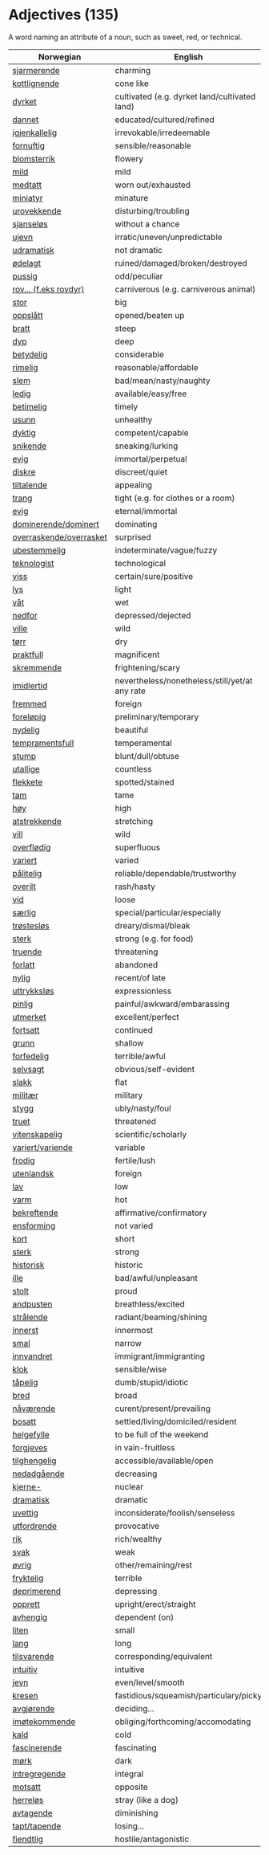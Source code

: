 # Adjectives (135)

A word naming an attribute of a noun, such as sweet, red, or technical.

| Norwegian | English |
| --- | --- |
| [sjarmerende](https://www.ordnett.no/search?language=no&phrase=sjarmerende) | charming |
| [kottlignende](https://www.ordnett.no/search?language=no&phrase=kottlignende) | cone like |
| [dyrket](https://www.ordnett.no/search?language=no&phrase=dyrket) | cultivated (e.g. dyrket land/cultivated land) |
| [dannet](https://www.ordnett.no/search?language=no&phrase=dannet) | educated/cultured/refined |
| [igjenkallelig](https://www.ordnett.no/search?language=no&phrase=igjenkallelig) | irrevokable/irredeemable |
| [fornuftig](https://www.ordnett.no/search?language=no&phrase=fornuftig) | sensible/reasonable |
| [blomsterrik](https://www.ordnett.no/search?language=no&phrase=blomsterrik) | flowery |
| [mild](https://www.ordnett.no/search?language=no&phrase=mild) | mild |
| [medtatt](https://www.ordnett.no/search?language=no&phrase=medtatt) | worn out/exhausted |
| [miniatyr](https://www.ordnett.no/search?language=no&phrase=miniatyr) | minature |
| [urovekkende](https://www.ordnett.no/search?language=no&phrase=urovekkende) | disturbing/troubling |
| [sjanseløs](https://www.ordnett.no/search?language=no&phrase=sjanseløs) | without a chance |
| [ujevn](https://www.ordnett.no/search?language=no&phrase=ujevn) | irratic/uneven/unpredictable |
| [udramatisk](https://www.ordnett.no/search?language=no&phrase=udramatisk) | not dramatic |
| [ødelagt](https://www.ordnett.no/search?language=no&phrase=ødelagt) | ruined/damaged/broken/destroyed |
| [pussig](https://www.ordnett.no/search?language=no&phrase=pussig) | odd/peculiar |
| [rov... (f.eks rovdyr)](https://www.ordnett.no/search?language=no&phrase=rov...%20(f.eks%20rovdyr)) | carniverous (e.g. carniverous animal) |
| [stor](https://www.ordnett.no/search?language=no&phrase=stor) | big |
| [oppslått](https://www.ordnett.no/search?language=no&phrase=oppslått) | opened/beaten up |
| [bratt](https://www.ordnett.no/search?language=no&phrase=bratt) | steep |
| [dyp](https://www.ordnett.no/search?language=no&phrase=dyp) | deep |
| [betydelig](https://www.ordnett.no/search?language=no&phrase=betydelig) | considerable |
| [rimelig](https://www.ordnett.no/search?language=no&phrase=rimelig) | reasonable/affordable |
| [slem](https://www.ordnett.no/search?language=no&phrase=slem) | bad/mean/nasty/naughty |
| [ledig](https://www.ordnett.no/search?language=no&phrase=ledig) | available/easy/free |
| [betimelig](https://www.ordnett.no/search?language=no&phrase=betimelig) | timely |
| [usunn](https://www.ordnett.no/search?language=no&phrase=usunn) | unhealthy |
| [dyktig](https://www.ordnett.no/search?language=no&phrase=dyktig) | competent/capable |
| [snikende](https://www.ordnett.no/search?language=no&phrase=snikende) | sneaking/lurking |
| [evig](https://www.ordnett.no/search?language=no&phrase=evig) | immortal/perpetual |
| [diskre](https://www.ordnett.no/search?language=no&phrase=diskre) | discreet/quiet |
| [tiltalende](https://www.ordnett.no/search?language=no&phrase=tiltalende) | appealing |
| [trang](https://www.ordnett.no/search?language=no&phrase=trang) | tight (e.g. for clothes or a room) |
| [evig](https://www.ordnett.no/search?language=no&phrase=evig) | eternal/immortal |
| [dominerende/dominert](https://www.ordnett.no/search?language=no&phrase=dominerende/dominert) | dominating |
| [overraskende/overrasket](https://www.ordnett.no/search?language=no&phrase=overraskende/overrasket) | surprised |
| [ubestemmelig](https://www.ordnett.no/search?language=no&phrase=ubestemmelig) | indeterminate/vague/fuzzy |
| [teknologist](https://www.ordnett.no/search?language=no&phrase=teknologist) | technological |
| [viss](https://www.ordnett.no/search?language=no&phrase=viss) | certain/sure/positive |
| [lys](https://www.ordnett.no/search?language=no&phrase=lys) | light |
| [våt](https://www.ordnett.no/search?language=no&phrase=våt) | wet |
| [nedfor](https://www.ordnett.no/search?language=no&phrase=nedfor) | depressed/dejected |
| [ville](https://www.ordnett.no/search?language=no&phrase=ville) | wild |
| [tørr](https://www.ordnett.no/search?language=no&phrase=tørr) | dry |
| [praktfull](https://www.ordnett.no/search?language=no&phrase=praktfull) | magnificent |
| [skremmende](https://www.ordnett.no/search?language=no&phrase=skremmende) | frightening/scary |
| [imidlertid](https://www.ordnett.no/search?language=no&phrase=imidlertid) | nevertheless/nonetheless/still/yet/at any rate |
| [fremmed](https://www.ordnett.no/search?language=no&phrase=fremmed) | foreign |
| [foreløpig](https://www.ordnett.no/search?language=no&phrase=foreløpig) | preliminary/temporary |
| [nydelig](https://www.ordnett.no/search?language=no&phrase=nydelig) | beautiful |
| [tempramentsfull](https://www.ordnett.no/search?language=no&phrase=tempramentsfull) | temperamental |
| [stump](https://www.ordnett.no/search?language=no&phrase=stump) | blunt/dull/obtuse |
| [utallige](https://www.ordnett.no/search?language=no&phrase=utallige) | countless |
| [flekkete](https://www.ordnett.no/search?language=no&phrase=flekkete) | spotted/stained |
| [tam](https://www.ordnett.no/search?language=no&phrase=tam) | tame |
| [høy](https://www.ordnett.no/search?language=no&phrase=høy) | high |
| [atstrekkende](https://www.ordnett.no/search?language=no&phrase=atstrekkende) | stretching |
| [vill](https://www.ordnett.no/search?language=no&phrase=vill) | wild |
| [overflødig](https://www.ordnett.no/search?language=no&phrase=overflødig) | superfluous |
| [variert](https://www.ordnett.no/search?language=no&phrase=variert) | varied |
| [pålitelig](https://www.ordnett.no/search?language=no&phrase=pålitelig) | reliable/dependable/trustworthy |
| [overilt](https://www.ordnett.no/search?language=no&phrase=overilt) | rash/hasty |
| [vid](https://www.ordnett.no/search?language=no&phrase=vid) | loose |
| [særlig](https://www.ordnett.no/search?language=no&phrase=særlig) | special/particular/especially |
| [trøstesløs](https://www.ordnett.no/search?language=no&phrase=trøstesløs) | dreary/dismal/bleak |
| [sterk](https://www.ordnett.no/search?language=no&phrase=sterk) | strong (e.g. for food) |
| [truende](https://www.ordnett.no/search?language=no&phrase=truende) | threatening |
| [forlatt](https://www.ordnett.no/search?language=no&phrase=forlatt) | abandoned |
| [nylig](https://www.ordnett.no/search?language=no&phrase=nylig) | recent/of late |
| [uttrykksløs](https://www.ordnett.no/search?language=no&phrase=uttrykksløs) | expressionless |
| [pinlig](https://www.ordnett.no/search?language=no&phrase=pinlig) | painful/awkward/embarassing |
| [utmerket](https://www.ordnett.no/search?language=no&phrase=utmerket) | excellent/perfect |
| [fortsatt](https://www.ordnett.no/search?language=no&phrase=fortsatt) | continued |
| [grunn](https://www.ordnett.no/search?language=no&phrase=grunn) | shallow |
| [forfedelig](https://www.ordnett.no/search?language=no&phrase=forfedelig) | terrible/awful |
| [selvsagt](https://www.ordnett.no/search?language=no&phrase=selvsagt) | obvious/self-evident |
| [slakk](https://www.ordnett.no/search?language=no&phrase=slakk) | flat |
| [militær](https://www.ordnett.no/search?language=no&phrase=militær) | military |
| [stygg](https://www.ordnett.no/search?language=no&phrase=stygg) | ubly/nasty/foul |
| [truet](https://www.ordnett.no/search?language=no&phrase=truet) | threatened |
| [vitenskapelig](https://www.ordnett.no/search?language=no&phrase=vitenskapelig) | scientific/scholarly |
| [variert/variende](https://www.ordnett.no/search?language=no&phrase=variert/variende) | variable |
| [frodig](https://www.ordnett.no/search?language=no&phrase=frodig) | fertile/lush |
| [utenlandsk](https://www.ordnett.no/search?language=no&phrase=utenlandsk) | foreign |
| [lav](https://www.ordnett.no/search?language=no&phrase=lav) | low |
| [varm](https://www.ordnett.no/search?language=no&phrase=varm) | hot |
| [bekreftende](https://www.ordnett.no/search?language=no&phrase=bekreftende) | affirmative/confirmatory |
| [ensforming](https://www.ordnett.no/search?language=no&phrase=ensforming) | not varied |
| [kort](https://www.ordnett.no/search?language=no&phrase=kort) | short |
| [sterk](https://www.ordnett.no/search?language=no&phrase=sterk) | strong |
| [historisk](https://www.ordnett.no/search?language=no&phrase=historisk) | historic |
| [ille](https://www.ordnett.no/search?language=no&phrase=ille) | bad/awful/unpleasant |
| [stolt](https://www.ordnett.no/search?language=no&phrase=stolt) | proud |
| [andpusten](https://www.ordnett.no/search?language=no&phrase=andpusten) | breathless/excited |
| [strålende](https://www.ordnett.no/search?language=no&phrase=strålende) | radiant/beaming/shining |
| [innerst](https://www.ordnett.no/search?language=no&phrase=innerst) | innermost |
| [smal](https://www.ordnett.no/search?language=no&phrase=smal) | narrow |
| [innvandret](https://www.ordnett.no/search?language=no&phrase=innvandret) | immigrant/immigranting |
| [klok](https://www.ordnett.no/search?language=no&phrase=klok) | sensible/wise |
| [tåpelig](https://www.ordnett.no/search?language=no&phrase=tåpelig) | dumb/stupid/idiotic |
| [bred](https://www.ordnett.no/search?language=no&phrase=bred) | broad |
| [nåværende](https://www.ordnett.no/search?language=no&phrase=nåværende) | curent/present/prevailing |
| [bosatt](https://www.ordnett.no/search?language=no&phrase=bosatt) | settled/living/domiciled/resident |
| [helgefylle](https://www.ordnett.no/search?language=no&phrase=helgefylle) | to be full of the weekend |
| [forgjeves](https://www.ordnett.no/search?language=no&phrase=forgjeves) | in vain-fruitless |
| [tilghengelig](https://www.ordnett.no/search?language=no&phrase=tilghengelig) | accessible/available/open |
| [nedadgående](https://www.ordnett.no/search?language=no&phrase=nedadgående) | decreasing |
| [kjerne-](https://www.ordnett.no/search?language=no&phrase=kjerne-) | nuclear |
| [dramatisk](https://www.ordnett.no/search?language=no&phrase=dramatisk) | dramatic |
| [uvettig](https://www.ordnett.no/search?language=no&phrase=uvettig) | inconsiderate/foolish/senseless |
| [utfordrende](https://www.ordnett.no/search?language=no&phrase=utfordrende) | provocative |
| [rik](https://www.ordnett.no/search?language=no&phrase=rik) | rich/wealthy |
| [svak](https://www.ordnett.no/search?language=no&phrase=svak) | weak |
| [øvrig](https://www.ordnett.no/search?language=no&phrase=øvrig) | other/remaining/rest |
| [fryktelig](https://www.ordnett.no/search?language=no&phrase=fryktelig) | terrible |
| [deprimerend](https://www.ordnett.no/search?language=no&phrase=deprimerend) | depressing |
| [opprett](https://www.ordnett.no/search?language=no&phrase=opprett) | upright/erect/straight |
| [avhengig](https://www.ordnett.no/search?language=no&phrase=avhengig) | dependent (on) |
| [liten](https://www.ordnett.no/search?language=no&phrase=liten) | small |
| [lang](https://www.ordnett.no/search?language=no&phrase=lang) | long |
| [tilsvarende](https://www.ordnett.no/search?language=no&phrase=tilsvarende) | corresponding/equivalent |
| [intuitiv](https://www.ordnett.no/search?language=no&phrase=intuitiv) | intuitive |
| [jevn](https://www.ordnett.no/search?language=no&phrase=jevn) | even/level/smooth |
| [kresen](https://www.ordnett.no/search?language=no&phrase=kresen) | fastidious/squeamish/particulary/picky |
| [avgjørende](https://www.ordnett.no/search?language=no&phrase=avgjørende) | deciding... |
| [imøtekommende](https://www.ordnett.no/search?language=no&phrase=imøtekommende) | obliging/forthcoming/accomodating |
| [kald](https://www.ordnett.no/search?language=no&phrase=kald) | cold |
| [fascinerende](https://www.ordnett.no/search?language=no&phrase=fascinerende) | fascinating |
| [mørk](https://www.ordnett.no/search?language=no&phrase=mørk) | dark |
| [intregregende](https://www.ordnett.no/search?language=no&phrase=intregregende) | integral |
| [motsatt](https://www.ordnett.no/search?language=no&phrase=motsatt) | opposite |
| [herreløs](https://www.ordnett.no/search?language=no&phrase=herreløs) | stray (like a dog) |
| [avtagende](https://www.ordnett.no/search?language=no&phrase=avtagende) | diminishing |
| [tapt/tapende](https://www.ordnett.no/search?language=no&phrase=tapt/tapende) | losing... |
| [fiendtlig](https://www.ordnett.no/search?language=no&phrase=fiendtlig) | hostile/antagonistic |

